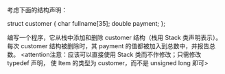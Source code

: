 考虑下面的结构声明：

struct customer {
char fullname[35];
double payment;
};

编写一个程序，它从栈中添加和删除 customer 结构（栈用 Stack 类声明表示）。
每次 customer 结构被删除时，其 payment 的值都被加入到总数中，并报告总数。
<attention注意：应该可以直接使用 Stack 类而不作修改；只需修改 typedef 声明，
使 Item 的类型为 customer，而不是 unsigned long 即可>
